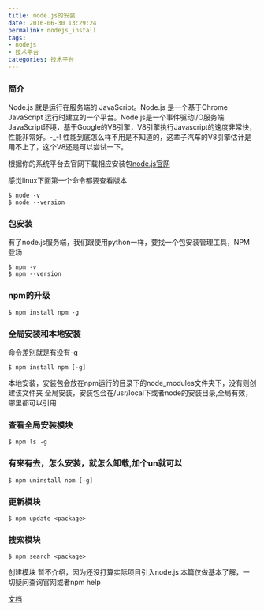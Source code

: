 ```yaml
---
title: node.js的安装
date: 2016-06-30 13:29:24
permalink: nodejs_install
tags:
- nodejs
- 技术平台
categories: 技术平台
---
```


### 简介
Node.js 就是运行在服务端的 JavaScript。Node.js 是一个基于Chrome JavaScript 运行时建立的一个平台。Node.js是一个事件驱动I/O服务端JavaScript环境，基于Google的V8引擎，V8引擎执行Javascript的速度非常快，性能非常好。-_-! 性能到底怎么样不用是不知道的，这辈子汽车的V8引擎估计是用不上了，这个V8还是可以尝试一下。

根据你的系统平台去官网下载相应安装包[node.js官网](https://nodejs.org)

感觉linux下面第一个命令都要查看版本
```{bash}
$ node -v
$ node --version
```

### 包安装
有了node.js服务端，我们跟使用python一样，要找一个包安装管理工具，NPM登场
```{bash}
$ npm -v
$ npm --version
```

### npm的升级
```{bash}
$ npm install npm -g
```

### 全局安装和本地安装
命令差别就是有没有-g
```{bash}
$ npm install npm [-g]
```
本地安装，安装包会放在npm运行的目录下的node_modules文件夹下，没有则创建该文件夹
全局安装，安装包会在/usr/local下或者node的安装目录,全局有效，哪里都可以引用

### 查看全局安装模块
```{bash}
$ npm ls -g
```

### 有来有去，怎么安装，就怎么卸载,加个un就可以
```{bash}
$ npm uninstall npm [-g]
```

### 更新模块
```{bash}
$ npm update <package>
```

### 搜索模块
```{bash}
$ npm search <package>
```

创建模块 暂不介绍，因为还没打算实际项目引入node.js 本篇仅做基本了解，一切疑问查询官网或者npm help

[文档](./public/1.rar)